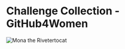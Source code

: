 # Challenge Collection - GitHub4Women

![Mona the Rivetertocat](https://octodex.github.com/images/mona-the-rivetertocat.png)
